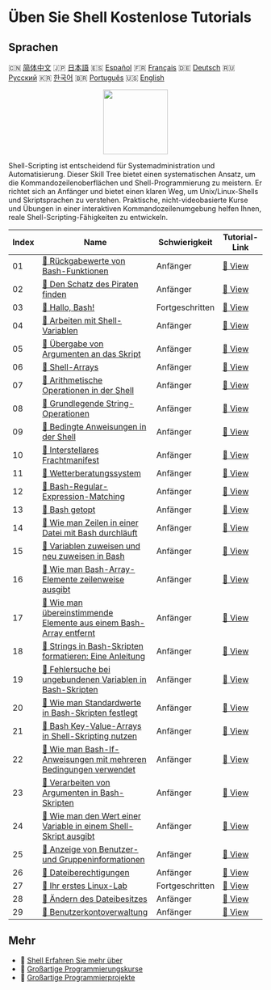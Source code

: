 # Üben Sie Shell Kostenlose Tutorials

## Sprachen

🇨🇳 [简体中文](README_zh.md) 🇯🇵 [日本語](README_ja.md) 🇪🇸 [Español](README_es.md) 🇫🇷 [Français](README_fr.md) 🇩🇪 [Deutsch](README_de.md) 🇷🇺 [Русский](README_ru.md) 🇰🇷 [한국어](README_ko.md) 🇧🇷 [Português](README_pt.md) 🇺🇸 [English](README.md) 

<div align="center">
<img width="128px" src="https://file.labex.io/path/FaVTnI4iqZP0.png">
</div>

Shell-Scripting ist entscheidend für Systemadministration und Automatisierung. Dieser Skill Tree bietet einen systematischen Ansatz, um die Kommandozeilenoberflächen und Shell-Programmierung zu meistern. Er richtet sich an Anfänger und bietet einen klaren Weg, um Unix/Linux-Shells und Skriptsprachen zu verstehen. Praktische, nicht-videobasierte Kurse und Übungen in einer interaktiven Kommandozeilenumgebung helfen Ihnen, reale Shell-Scripting-Fähigkeiten zu entwickeln.

|   Index | Name                                                                                                                                                                   | Schwierigkeit   | Tutorial-Link                                                                                                |
|---------|------------------------------------------------------------------------------------------------------------------------------------------------------------------------|-----------------|--------------------------------------------------------------------------------------------------------------|
|      01 | [📖 Rückgabewerte von Bash-Funktionen](https://labex.io/de/tutorials/shell-bash-function-return-values-391153)                                                         | Anfänger        | [🔗 View](https://labex.io/de/tutorials/shell-bash-function-return-values-391153)                            |
|      02 | [📖 Den Schatz des Piraten finden](https://labex.io/de/tutorials/shell-finding-the-pirate-s-treasure-388807)                                                           | Anfänger        | [🔗 View](https://labex.io/de/tutorials/shell-finding-the-pirate-s-treasure-388807)                          |
|      03 | [📖 Hallo, Bash!](https://labex.io/de/tutorials/linux-hello-bash-388809)                                                                                               | Fortgeschritten | [🔗 View](https://labex.io/de/tutorials/linux-hello-bash-388809)                                             |
|      04 | [📖 Arbeiten mit Shell-Variablen](https://labex.io/de/tutorials/shell-working-with-shell-variables-388810)                                                             | Anfänger        | [🔗 View](https://labex.io/de/tutorials/shell-working-with-shell-variables-388810)                           |
|      05 | [📖 Übergabe von Argumenten an das Skript](https://labex.io/de/tutorials/shell-passing-arguments-to-the-script-388811)                                                 | Anfänger        | [🔗 View](https://labex.io/de/tutorials/shell-passing-arguments-to-the-script-388811)                        |
|      06 | [📖 Shell-Arrays](https://labex.io/de/tutorials/shell-shell-arrays-388812)                                                                                             | Anfänger        | [🔗 View](https://labex.io/de/tutorials/shell-shell-arrays-388812)                                           |
|      07 | [📖 Arithmetische Operationen in der Shell](https://labex.io/de/tutorials/shell-arithmetic-operations-in-shell-388813)                                                 | Anfänger        | [🔗 View](https://labex.io/de/tutorials/shell-arithmetic-operations-in-shell-388813)                         |
|      08 | [📖 Grundlegende String-Operationen](https://labex.io/de/tutorials/shell-basic-string-operations-388814)                                                               | Anfänger        | [🔗 View](https://labex.io/de/tutorials/shell-basic-string-operations-388814)                                |
|      09 | [📖 Bedingte Anweisungen in der Shell](https://labex.io/de/tutorials/linux-conditional-statements-in-shell-388815)                                                     | Anfänger        | [🔗 View](https://labex.io/de/tutorials/linux-conditional-statements-in-shell-388815)                        |
|      10 | [📖 Interstellares Frachtmanifest](https://labex.io/de/tutorials/shell-interstellar-cargo-manifest-388869)                                                             | Anfänger        | [🔗 View](https://labex.io/de/tutorials/shell-interstellar-cargo-manifest-388869)                            |
|      11 | [📖 Wetterberatungssystem](https://labex.io/de/tutorials/shell-weather-advisory-system-388885)                                                                         | Anfänger        | [🔗 View](https://labex.io/de/tutorials/shell-weather-advisory-system-388885)                                |
|      12 | [📖 Bash-Regular-Expression-Matching](https://labex.io/de/tutorials/shell-bash-regex-matching-391551)                                                                  | Anfänger        | [🔗 View](https://labex.io/de/tutorials/shell-bash-regex-matching-391551)                                    |
|      13 | [📖 Bash getopt](https://labex.io/de/tutorials/shell-bash-getopt-391993)                                                                                               | Anfänger        | [🔗 View](https://labex.io/de/tutorials/shell-bash-getopt-391993)                                            |
|      14 | [📖 Wie man Zeilen in einer Datei mit Bash durchläuft](https://labex.io/de/tutorials/shell-how-to-iterate-over-lines-in-a-file-with-bash-392550)                       | Anfänger        | [🔗 View](https://labex.io/de/tutorials/shell-how-to-iterate-over-lines-in-a-file-with-bash-392550)          |
|      15 | [📖 Variablen zuweisen und neu zuweisen in Bash](https://labex.io/de/tutorials/shell-how-to-assign-and-reassign-variables-in-bash-392817)                              | Anfänger        | [🔗 View](https://labex.io/de/tutorials/shell-how-to-assign-and-reassign-variables-in-bash-392817)           |
|      16 | [📖 Wie man Bash-Array-Elemente zeilenweise ausgibt](https://labex.io/de/tutorials/shell-how-to-print-bash-array-elements-one-per-line-392979)                         | Anfänger        | [🔗 View](https://labex.io/de/tutorials/shell-how-to-print-bash-array-elements-one-per-line-392979)          |
|      17 | [📖 Wie man übereinstimmende Elemente aus einem Bash-Array entfernt](https://labex.io/de/tutorials/shell-how-to-remove-matching-elements-from-a-bash-array-397749)     | Anfänger        | [🔗 View](https://labex.io/de/tutorials/shell-how-to-remove-matching-elements-from-a-bash-array-397749)      |
|      18 | [📖 Strings in Bash-Skripten formatieren: Eine Anleitung](https://labex.io/de/tutorials/shell-how-to-format-strings-in-bash-scripts-400162)                            | Anfänger        | [🔗 View](https://labex.io/de/tutorials/shell-how-to-format-strings-in-bash-scripts-400162)                  |
|      19 | [📖 Fehlersuche bei ungebundenen Variablen in Bash-Skripten](https://labex.io/de/tutorials/shell-how-to-troubleshoot-unbound-variables-in-bash-scripts-400168)         | Anfänger        | [🔗 View](https://labex.io/de/tutorials/shell-how-to-troubleshoot-unbound-variables-in-bash-scripts-400168)  |
|      20 | [📖 Wie man Standardwerte in Bash-Skripten festlegt](https://labex.io/de/tutorials/shell-how-to-set-default-values-in-bash-scripts-413755)                             | Anfänger        | [🔗 View](https://labex.io/de/tutorials/shell-how-to-set-default-values-in-bash-scripts-413755)              |
|      21 | [📖 Bash Key-Value-Arrays in Shell-Skripting nutzen](https://labex.io/de/tutorials/shell-utilizing-bash-key-value-arrays-in-shell-scripting-413759)                    | Anfänger        | [🔗 View](https://labex.io/de/tutorials/shell-utilizing-bash-key-value-arrays-in-shell-scripting-413759)     |
|      22 | [📖 Wie man Bash-If-Anweisungen mit mehreren Bedingungen verwendet](https://labex.io/de/tutorials/shell-how-to-use-bash-if-statements-with-multiple-conditions-413763) | Anfänger        | [🔗 View](https://labex.io/de/tutorials/shell-how-to-use-bash-if-statements-with-multiple-conditions-413763) |
|      23 | [📖 Verarbeiten von Argumenten in Bash-Skripten](https://labex.io/de/tutorials/linux-process-arguments-in-bash-scripts-416107)                                         | Anfänger        | [🔗 View](https://labex.io/de/tutorials/linux-process-arguments-in-bash-scripts-416107)                      |
|      24 | [📖 Wie man den Wert einer Variable in einem Shell-Skript ausgibt](https://labex.io/de/tutorials/shell-how-to-print-the-value-of-a-variable-in-a-shell-script-417569)  | Anfänger        | [🔗 View](https://labex.io/de/tutorials/shell-how-to-print-the-value-of-a-variable-in-a-shell-script-417569) |
|      25 | [📖 Anzeige von Benutzer- und Gruppeninformationen](https://labex.io/de/tutorials/linux-display-user-and-group-information-8718)                                       | Anfänger        | [🔗 View](https://labex.io/de/tutorials/linux-display-user-and-group-information-8718)                       |
|      26 | [📖 Dateiberechtigungen](https://labex.io/de/tutorials/linux-permissions-of-files-270252)                                                                              | Anfänger        | [🔗 View](https://labex.io/de/tutorials/linux-permissions-of-files-270252)                                   |
|      27 | [📖 Ihr erstes Linux-Lab](https://labex.io/de/tutorials/linux-your-first-linux-lab-270253)                                                                             | Fortgeschritten | [🔗 View](https://labex.io/de/tutorials/linux-your-first-linux-lab-270253)                                   |
|      28 | [📖 Ändern des Dateibesitzes](https://labex.io/de/tutorials/shell-change-file-ownership-270254)                                                                        | Anfänger        | [🔗 View](https://labex.io/de/tutorials/shell-change-file-ownership-270254)                                  |
|      29 | [📖 Benutzerkontoverwaltung](https://labex.io/de/tutorials/linux-user-account-management-49)                                                                           | Anfänger        | [🔗 View](https://labex.io/de/tutorials/linux-user-account-management-49)                                    |

## Mehr

- 🔗 [Shell Erfahren Sie mehr über](https://labex.io/de/skilltrees/shell)
- 🔗 [Großartige Programmierungskurse](https://github.com/labex-labs/awesome-programming-courses)
- 🔗 [Großartige Programmierprojekte](https://github.com/labex-labs/awesome-programming-projects)

